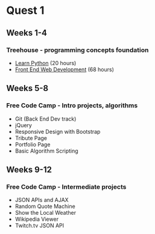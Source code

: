 # Quest 1

## Weeks 1-4

### Treehouse - programming concepts foundation

- [Learn Python](https://teamtreehouse.com/tracks/learn-python) (20 hours)
- [Front End Web Development](https://teamtreehouse.com/tracks/front-end-web-development) (68 hours)

## Weeks 5-8

### Free Code Camp - Intro projects, algorithms

- Git (Back End Dev track)
- jQuery
- Responsive Design with Bootstrap
- Tribute Page
- Portfolio Page
- Basic Algorithm Scripting

## Weeks 9-12

### Free Code Camp - Intermediate projects

- JSON APIs and AJAX
- Random Quote Machine
- Show the Local Weather
- Wikipedia Viewer
- Twitch.tv JSON API
